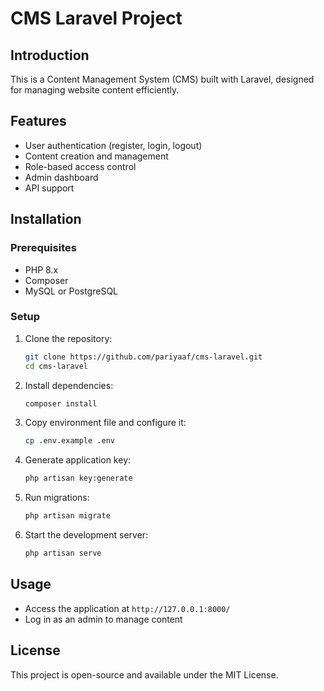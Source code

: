# CMS Laravel Project

## Introduction
This is a Content Management System (CMS) built with Laravel, designed for managing website content efficiently.

## Features
- User authentication (register, login, logout)
- Content creation and management
- Role-based access control
- Admin dashboard
- API support

## Installation
### Prerequisites
- PHP 8.x
- Composer
- MySQL or PostgreSQL

### Setup
1. Clone the repository:
   ```sh
   git clone https://github.com/pariyaaf/cms-laravel.git
   cd cms-laravel
   ```
2. Install dependencies:
   ```sh
   composer install
   ```
3. Copy environment file and configure it:
   ```sh
   cp .env.example .env
   ```
4. Generate application key:
   ```sh
   php artisan key:generate
   ```
5. Run migrations:
   ```sh
   php artisan migrate
   ```
6. Start the development server:
   ```sh
   php artisan serve
   ```

## Usage
- Access the application at `http://127.0.0.1:8000/`
- Log in as an admin to manage content

## License
This project is open-source and available under the MIT License.

